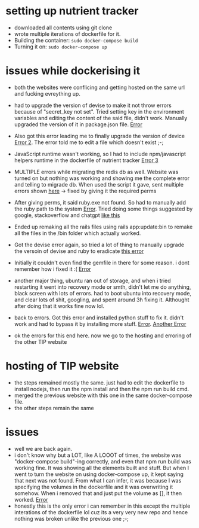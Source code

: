 # setting up nutrient tracker
- downloaded all contents using git clone
- wrote multiple iterations of dockerfile for it.
- Building the container: `sudo docker-compose build`
- Turning it on: `sudo docker-compose up`

# issues while dockerising it
- both the websites were conflicing and getting hosted on the same url and fucking evreything up.
- had to upgrade the version of devise to make it not throw errors because of "secret_key not set". Tried setting key in the environment variables and editing the content of the said file, didn't work. Manually upgraded the version of it in package.json file. [Error](https://pastebin.com/C95xbfH9)
- Also got this error leading me to finally upgrade the version of device [Error 2](https://pastebin.com/GvNv077Y). The error told me to edit a file which doesn't exist ;-;
- JavaScript runtime wasn't working, so I had to include npm/javascript helpers runtime in the dockerfile of nutrient tracker [Error 3](https://pastebin.com/7EZJ91W7)
- MULTIPLE errors while migrating the redis db as well. Website was turned on but nothing was working and showing me the complete error and telling to migrade db. When used the script it gave, sent multiple errors shown [here](https://pastebin.com/hxaZjqLa) -> fixed by giving it the required perms
- After giving perms, it said ruby.exe not found. So had to manually add the ruby path to the system [Error](https://pastebin.com/xsG5ubPH). Tried doing some things suggested by google, stackoverflow and chatgpt [like this](https://pastebin.com/AFbWf571)
- Ended up remaking all the rails files using rails app:update:bin to remake all the files in the /bin folder which actually worked.
- Got the devise error again, so tried a lot of thing to manually upgrade the versoin of devise and ruby to eradicate [this error](https://pastebin.com/HyDjw0EP)
- Initially it couldn't even find the gemfile in there for some reason. i dont remember how i fixed it :\( [Error](https://pastebin.com/6k3ScgS8)

- another major thing, ubuntu ran out of storage, and when i tried restarting it went into recovery mode or smth, didn't let me do anything, black screen with lots of errors. had to boot ubuntu into recovery mode, and clear lots of shit, googling, and spent around 3h fixing it. Althought after doing that it works fine now lol.

- back to errors. Got this error and installed python stuff to fix it. didn't work and had to bypass it by installing more stuff. [Error](https://pastebin.com/JKfMyDUT). [Another Error](https://pastebin.com/J7Zat89i)
- ok the errors for this end here. now we go to the hosting and erroring of the other TIP website

# hosting of TIP website
- the steps remained mostly the same. just had to edit the dockerfile to install nodejs, then run the npm install and then the npm run build cmd.
- merged the previous website with this one in the same docker-compose file.
- the other steps remain the same

# issues
- well we are back again.
- i don't know why but a LOT, like A LOOOT of times, the website was "docker-compose build"-ing correctly, and even that npm run build was working fine. It was showing all the elements built and stuff. But when I went to turn the website on using docker-compose up, it kept saying that next was not found. From what I can infer, it was because I was specifying the volumes in the dockerfile and it was overwriting it somehow. When i removed that and just put the volume as [], it then worked. [Error](https://pastebin.com/ctDTPNEc)
- honestly this is the only error i can remember in this except the multiple interations of the dockerfile lol cuz its a very very new repo and hence nothing was broken unlike the previous one ;-;
